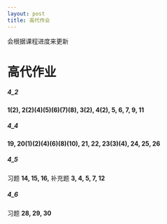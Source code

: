 ```yaml
---
layout: post 
title: 高代作业
---
```


会根据课程进度来更新

# 高代作业

##### 4_2
**1(2), 2(2)(4)(5)(6)(7)(8), 3(2), 4(2), 5, 6, 7, 9, 11**

##### 4_4

**19, 20(1)(2)(4)(6)(8)(10), 21, 22, 23(3)(4), 24, 25, 26**

##### 4_5

习题 **14, 15, 16,** 补充题 **3, 4, 5, 7, 12**

##### 4_6

习题 **28, 29, 30**



